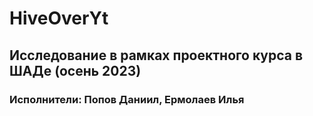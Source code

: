 # HiveOverYt
## Исследование в рамках проектного курса в ШАДе (осень 2023)

### Исполнители: Попов Даниил, Ермолаев Илья

